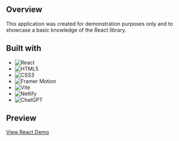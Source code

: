## Overview

This application was created for demonstration purposes only and to showcase a basic knowledge of the React library.

## Built with

- ![React](https://img.shields.io/badge/react-%2320232a.svg?style=for-the-badge&logo=react&logoColor=%2361DAFB)
- ![HTML5](https://img.shields.io/badge/html5-%23E34F26.svg?style=for-the-badge&logo=html5&logoColor=white)
- ![CSS3](https://img.shields.io/badge/css3-%231572B6.svg?style=for-the-badge&logo=css3&logoColor=white)
- ![Framer Motion](https://img.shields.io/badge/Framer-black?style=for-the-badge&logo=framer&logoColor=blue)
- ![Vite](https://img.shields.io/badge/vite-%23646CFF.svg?style=for-the-badge&logo=vite&logoColor=white)
- ![Netlify](https://img.shields.io/badge/netlify-%23000000.svg?style=for-the-badge&logo=netlify&logoColor=#00C7B7)
- ![ChatGPT](https://img.shields.io/badge/chatGPT-74aa9c?style=for-the-badge&logo=openai&logoColor=white)

## Preview

<a href="https://clyde-hack-react-quiz.netlify.app/" target="_blank">View React Demo</a>
